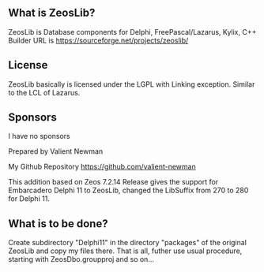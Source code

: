 ## What is ZeosLib?

ZeosLib is Database components for Delphi, FreePascal/Lazarus, Kylix, C++ Builder
URL is https://sourceforge.net/projects/zeoslib/

## License

ZeosLib basically is licensed under the LGPL with Linking exception. Similar to the LCL of Lazarus.

## Sponsors

I have no sponsors

Prepared by Valient Newman

My Github Repository <https://github.com/valient-newman>

This addition based on Zeos 7.2.14 Release gives the support for Embarcadero Delphi 11 to ZeosLib, changed the LibSuffix from 270 to 280 for Delphi 11.

## What is to be done?

Create subdirectory "Delphi11" in the directory "packages" of the original ZeosLib and copy my files there.
That is all, futher use usual procedure, starting with ZeosDbo.groupproj and so on...
